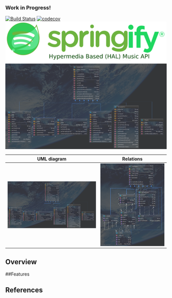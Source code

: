 ### Work in Progress!
[![Build Status](https://travis-ci.org/kabasakalis/springify.svg?branch=master)](https://travis-ci.org/kabasakalis/springify)
[![codecov](https://codecov.io/gh/kabasakalis/springify/branch/master/graph/badge.svg)](https://codecov.io/gh/kabasakalis/springify)
![springify](https://raw.githubusercontent.com/drumaddict/springify/master/src/main/resources/public/springify.png)
![uml](https://raw.githubusercontent.com/drumaddict/springify/master/src/main/resources/public/uml.png)


|   UML diagram| Relations  |
|---|---|
|![uml](https://raw.githubusercontent.com/drumaddict/springify/master/src/main/resources/public/uml.png)|![uml](https://raw.githubusercontent.com/drumaddict/springify/master/src/main/resources/public/uml2.png)	|


## Overview

##Features

## References
